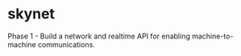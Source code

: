 skynet
======

Phase 1 - Build a network and realtime API for enabling machine-to-machine communications.